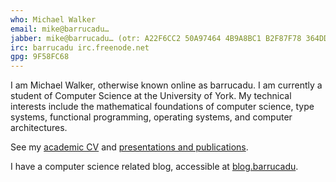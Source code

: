 ```yaml
---
who: Michael Walker
email: mike@barrucadu…
jabber: mike@barrucadu… (otr: A22F6CC2 50A97464 4B9A8BC1 B2F87F78 364DD2BC)
irc: barrucadu irc.freenode.net
gpg: 9F58FC68
---
```


I am Michael Walker, otherwise known online as barrucadu. I am currently a student of Computer Science at the University of York. My technical interests include the mathematical foundations of computer science, type systems, functional programming, operating systems, and computer architectures.

See my [academic CV](cv.pdf) and [presentations and publications](publications.html).

I have a computer science related blog, accessible at [blog.barrucadu](http://blog.barrucadu.co.uk).
